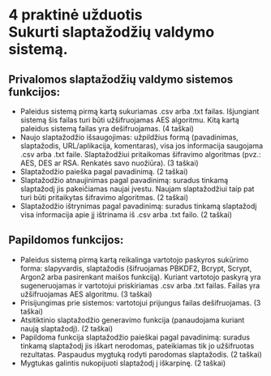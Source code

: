 # 4 praktinė užduotis <br /> Sukurti slaptažodžių valdymo sistemą. 

## Privalomos slaptažodžių valdymo sistemos funkcijos:

* Paleidus sistemą pirmą kartą sukuriamas .csv arba .txt failas. Išjungiant sistemą šis failas turi būti užšifruojamas AES algoritmu. Kitą kartą paleidus sistemą failas yra dešifruojamas. (4 taškai)
* Naujo slaptažodžio išsaugojimas: užpildžius formą (pavadinimas, slaptažodis, URL/aplikacija, komentaras), visa jos informacija saugojama .csv arba .txt faile. Slaptažodžiui pritaikomas šifravimo algoritmas (pvz.: AES, DES ar RSA. Renkatės savo nuožiūra). (3 taškai)
* Slaptažodžio paieška pagal pavadinimą. (2 taškai)
* Slaptažodžio atnaujinimas pagal pavadinimą: suradus tinkamą slaptažodį jis pakeičiamas naujai įvestu. Naujam slaptažodžiui taip pat turi būti pritaikytas šifravimo algoritmas. (2 taškai) 
* Slaptažodžio ištrynimas pagal pavadinimą: suradus tinkamą slaptažodį visa informacija apie jį ištrinama iš .csv arba .txt failo. (2 taškai)

## Papildomos funkcijos:

* Paleidus sistemą pirmą kartą reikalinga vartotojo paskyros sukūrimo forma: slapyvardis, slaptažodis (šifruojamas PBKDF2, Bcrypt, Scrypt, Argon2 arba pasirenkant maišos funkciją). Kuriant vartotojo paskyrą yra sugeneruojamas ir vartotojui priskiriamas .csv arba .txt failas. Failas yra užšifruojamas AES algoritmu. (3 taškai)
* Prisijungimas prie sistemos: vartotojui prijungus failas dešifruojamas. (3 taškai)
* Atsitiktinio slaptažodžio generavimo funkcija (panaudojama kuriant naują slaptažodį). (2 taškai)
* Papildoma funkcija slaptažodžio paieškai pagal pavadinimą: suradus tinkamą slaptažodį jis iškart nerodomas, pateikiamas tik jo užšifruotas rezultatas. Paspaudus mygtuką rodyti parodomas slaptažodis. (2 taškai)
* Mygtukas galintis nukopijuoti slaptažodį į iškarpinę. (2 taškai) 
